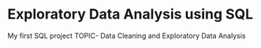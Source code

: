 # Exploratory Data Analysis using SQL
My first SQL project
TOPIC- Data Cleaning and Exploratory Data Analysis


